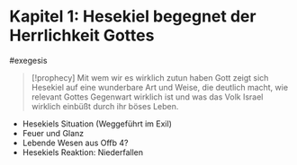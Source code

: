 # Kapitel 1: Hesekiel begegnet der Herrlichkeit Gottes

#exegesis 

> [!prophecy] Mit wem wir es wirklich zutun haben
> Gott zeigt sich Hesekiel auf eine wunderbare Art und Weise, die deutlich macht, wie relevant Gottes Gegenwart wirklich ist und was das Volk Israel wirklich einbüßt durch ihr böses Leben.

- Hesekiels Situation (Weggeführt im Exil)
- Feuer und Glanz
- Lebende Wesen aus Offb 4?
- Hesekiels Reaktion: Niederfallen